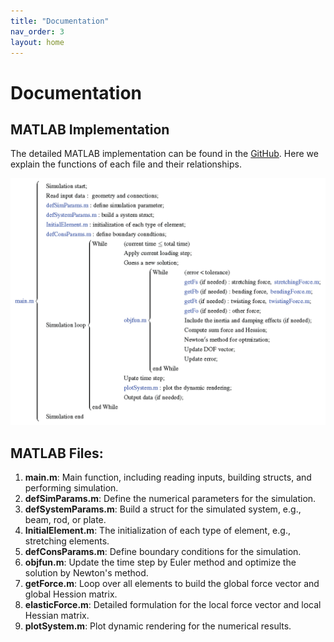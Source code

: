 ```yaml
---
title: "Documentation"
nav_order: 3
layout: home
---
```

# Documentation

## MATLAB Implementation

The detailed MATLAB implementation can be found in the [GitHub](https://github.com/weicheng-huang-mechanics/DDG_Tutorial). Here we explain the functions of each file and their relationships.

![Algorithm](assets/figures/algorithm.png)

## MATLAB Files:

1. **main.m**: Main function, including reading inputs, building structs, and performing simulation.
2. **defSimParams.m**: Define the numerical parameters for the simulation.
3. **defSystemParams.m**: Build a struct for the simulated system, e.g., beam, rod, or plate.
4. **InitialElement.m**: The initialization of each type of element, e.g., stretching elements.
5. **defConsParams.m**: Define boundary conditions for the simulation.
6. **objfun.m**: Update the time step by Euler method and optimize the solution by Newton's method.
7. **getForce.m**: Loop over all elements to build the global force vector and global Hession matrix.
8. **elasticForce.m**: Detailed formulation for the local force vector and local Hessian matrix.
9. **plotSystem.m**: Plot dynamic rendering for the numerical results.

